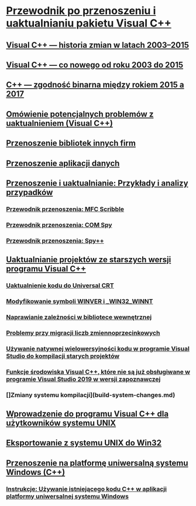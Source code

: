 # [Przewodnik po przenoszeniu i uaktualnianiu pakietu Visual C++](visual-cpp-porting-and-upgrading-guide.md)
## [Visual C++ — historia zmian w latach 2003–2015](visual-cpp-change-history-2003-2015.md)
## [Visual C++ — co nowego od roku 2003 do 2015](visual-cpp-what-s-new-2003-through-2015.md)
## [C++ — zgodność binarna między rokiem 2015 a 2017](binary-compat-2015-2017.md)
## [Omówienie potencjalnych problemów z uaktualnieniem (Visual C++)](overview-of-potential-upgrade-issues-visual-cpp.md)
## [Przenoszenie bibliotek innych firm](porting-third-party-libraries.md)
## [Przenoszenie aplikacji danych](../data/data-access-programming-mfc-atl.md)
## [Przenoszenie i uaktualnianie: Przykłady i analizy przypadków](porting-and-upgrading-examples-and-case-studies.md)
### [Przewodnik przenoszenia: MFC Scribble](porting-guide-mfc-scribble.md)
### [Przewodnik przenoszenia: COM Spy](porting-guide-com-spy.md)
### [Przewodnik przenoszenia: Spy++](porting-guide-spy-increment.md)
## [Uaktualnianie projektów ze starszych wersji programu Visual C++](upgrading-projects-from-earlier-versions-of-visual-cpp.md)
### [Uaktualnienie kodu do Universal CRT](upgrade-your-code-to-the-universal-crt.md)
### [Modyfikowanie symboli WINVER i _WIN32_WINNT](modifying-winver-and-win32-winnt.md)
### [Naprawianie zależności w bibliotece wewnętrznej](fix-your-dependencies-on-library-internals.md)
### [Problemy przy migracji liczb zmiennoprzecinkowych](floating-point-migration-issues.md)
### [Używanie natywnej wielowersyjności kodu w programie Visual Studio do kompilacji starych projektów](use-native-multi-targeting.md)
### [Funkcje środowiska Visual C++, które nie są już obsługiwane w programie Visual Studio 2019 w wersji zapoznawczej](features-deprecated-in-visual-studio.md)
### []Zmiany systemu kompilacji](build-system-changes.md)
## [Wprowadzenie do programu Visual C++ dla użytkowników systemu UNIX](introduction-to-visual-cpp-for-unix-users.md)
## [Eksportowanie z systemu UNIX do Win32](porting-from-unix-to-win32.md)
## [Przenoszenie na platformę uniwersalną systemu Windows (C++)](porting-to-the-universal-windows-platform-cpp.md)
### [Instrukcje: Używanie istniejącego kodu C++ w aplikacji platformy uniwersalnej systemu Windows](how-to-use-existing-cpp-code-in-a-universal-windows-platform-app.md)
